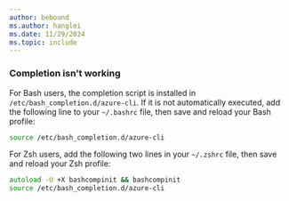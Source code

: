 ```yaml
---
author: bebound
ms.author: hanglei
ms.date: 11/29/2024
ms.topic: include
---
```

### Completion isn't working

For Bash users, the completion script is installed in `/etc/bash_completion.d/azure-cli`. If it is not automatically executed, add the following line to your `~/.bashrc` file, then save and reload your Bash profile:

```bash
source /etc/bash_completion.d/azure-cli
```

For Zsh users, add the following two lines in your `~/.zshrc` file, then save and reload your Zsh profile:

```zsh
autoload -U +X bashcompinit && bashcompinit
source /etc/bash_completion.d/azure-cli
```

